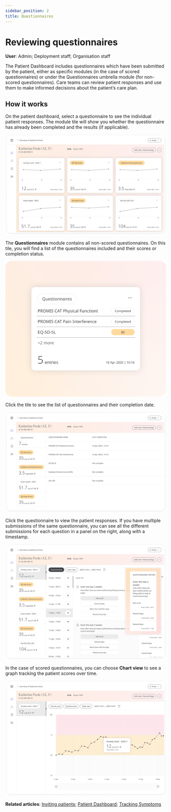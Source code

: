 ```yaml
---
sidebar_position: 2
title: Questionnaires
---
```

# Reviewing questionnaires
**User**: Admin; Deployment staff; Organisation staff

The Patient Dashboard includes questionnaires which have been submitted by the patient, either as specific modules (in the case of scored questionnaires) or under the Questionnaires umbrella module (for non-scored questionnaires). Care teams can review patient responses and use them to make informed decisions about the patient’s care plan.

## How it works​
On the patient dashboard, select a questionnaire to see the individual patient responses. The module tile will show you whether the questionnaire has already been completed and the results (if applicable). 

![Questionnaire modules](./assets/Questionnaire01.png)

The **Questionnaires** module contains all non-scored questionnaires. On this tile, you will find a list of the questionnaires included and their scores or completion status.

![Questionnaires module](./assets/Questionnaire02.png)

Click the tile to see the list of questionnaires and their completion date.

![Completed Questionnaires](./assets/Questionnaire03.png)

Click the questionnaire to view the patient responses. If you have multiple submissions of the same questionnaire, you can see all the different submissions for each question in a panel on the right, along with a timestamp.

![Questionnaire history](./assets/Questionnaire04.png)

In the case of scored questionnaires, you can choose **Chart view** to see a graph tracking the patient scores over time. 

![Chart view](./assets/Questionnaire05.png)

**Related articles**: [Inviting patients](../roles-and-permissions/inviting-patients.md); [Patient Dashboard](./patient-dashboard.md); [Tracking Symptoms](./symptoms.md)  
